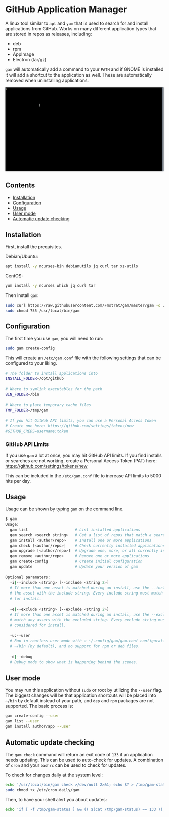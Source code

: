 # GitHub Application Manager
A linux tool similar to `apt` and `yum` that is used to search for and install applications from GitHub. Works on many different application types that are stored in repos as releases, including:
- deb
- rpm
- AppImage
- Electron (tar/gz)

`gam` will automatically add a command to your `PATH` and if GNOME is installed it will add a shortcut to the application as well. These are automatically removed when uninstalling applications.

![demo](demo/gam.gif)

## Contents
- [Installation](#installation)
- [Configuration](#configuration)
- [Usage](#usage)
- [User mode](#user-mode)
- [Automatic update checking](#automatic-update-checking)

## Installation
First, install the prequisites.

Debian/Ubuntu:
``` bash
apt install -y ncurses-bin debianutils jq curl tar xz-utils
```

CentOS:
``` bash
yum install -y ncurses which jq curl tar
```

Then install `gam`:
``` bash
sudo curl https://raw.githubusercontent.com/Fmstrat/gam/master/gam -o /usr/local/bin/gam
sudo chmod 755 /usr/local/bin/gam
```

## Configuration
The first time you use `gam`, you will need to run:
``` bash
sudo gam create-config
```
This will create an `/etc/gam.conf` file with the following settings that can be configured to your liking.
``` bash
# The folder to install applications into
INSTALL_FOLDER=/opt/github

# Where to symlink executables for the path
BIN_FOLDER=/bin

# Where to place temporary cache files
TMP_FOLDER=/tmp/gam

# If you hit GitHub API limits, you can use a Personal Access Token
# Create one here: https://github.com/settings/tokens/new
#GITHUB_CREDS=username:token
```

### GitHub API Limits
If you use `gam` a lot at once, you may hit GitHub API limits. If you find installs or searches are not working, create a Personal Access Token (PAT) here: https://github.com/settings/tokens/new

This can be included in the `/etc/gam.conf` file to increase API limits to 5000 hits per day.

## Usage
Usage can be shown by typing `gam` on the command line.
``` bash
$ gam
Usage:
  gam list                     # List installed applications
  gam search <search string>   # Get a list of repos that match a search string
  gam install <author/repo>    # Install one or more applications
  gam check [<author/repo>]    # Check currently installed applications for updates
  gam upgrade [<author/repo>]  # Upgrade one, more, or all currently installed applications
  gam remove <author/repo>     # Remove one or more applications
  gam create-config            # Create initial configuration
  gam update                   # Update your version of gam
  
Optional paramaters:
  -i|--include <string> [--include <string 2>]
  # If more than one asset is matched during an install, use the --include flag to match
  # the asset with the include string. Every include string must match to be considered
  # for install.

  -e|--exclude <string> [--exclude <string 2>]
  # If more than one asset is matched during an install, use the --exclude flag to not
  # match any assets with the excluded string. Every exclude string must not match to be
  # considered for install.

  -u:--user
  # Run in rootless user mode with a ~/.config/gam/gam.conf configuration, executables in,
  # ~/bin (by default), and no support for rpm or deb files.

  -d|--debug
  # Debug mode to show what is happening behind the scenes.
```

## User mode
You may run this application without `sudo` or root by utilizing the `--user` flag. The biggest changes will be that application shortcuts will be placed into `~/bin` by default instead of your path, and `dep` and `rpm` packages are not supported. The basic process is:
``` bash
gam create-config --user
gam list --user
gam install author/app --user
```

## Automatic update checking
The `gam check` command will return an exit code of `133` if an application needs updating. This can be used to auto-check for updates. A combination of `cron` and your `bashrc` can be used to check for updates.

To check for changes daily at the system level:
``` bash
echo '/usr/local/bin/gam check >/dev/null 2>&1; echo $? > /tmp/gam-status' |sudo tee /etc/cron.daily/gam
sudo chmod +x /etc/cron.daily/gam
```

Then, to have your shell alert you about updates:
``` bash
echo 'if [ -f /tmp/gam-status ] && (( $(cat /tmp/gam-status) == 133 )); then echo "[:] There are new gam updates"; fi' >> ~/.bashrc
```